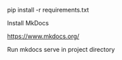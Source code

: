 
pip install -r requirements.txt

Install MkDocs

https://www.mkdocs.org/

Run mkdocs serve in project directory



